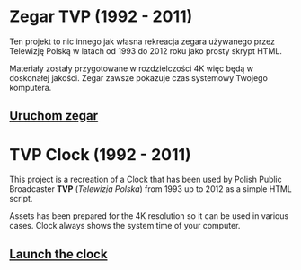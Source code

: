# Zegar TVP (1992 - 2011)

Ten projekt to nic innego jak własna rekreacja zegara używanego przez Telewizję Polską w latach od 1993 do 2012 roku jako prosty skrypt HTML. 

Materiały zostały przygotowane w rozdzielczości 4K więc będą w doskonałej jakości. Zegar zawsze pokazuje czas systemowy Twojego komputera.

## [Uruchom zegar](https://maksmotyka.github.io/TVP-Clock/)

# TVP Clock (1992 - 2011)

This project is a recreation of a Clock that has been used by Polish Public Broadcaster **TVP** (*Telewizja Polska*) from 1993 up to 2012 as a simple HTML script. 

Assets has been prepared for the 4K resolution so it can be used in various cases. Clock always shows the system time of your computer. 

## [Launch the clock](https://maksmotyka.github.io/TVP-Clock/)
